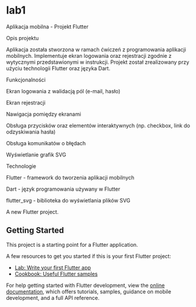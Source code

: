 # lab1

Aplikacja mobilna - Projekt Flutter

Opis projektu

Aplikacja została stworzona w ramach ćwiczeń z programowania aplikacji mobilnych. Implementuje ekran logowania oraz rejestracji zgodnie z wytycznymi przedstawionymi w instrukcji. Projekt został zrealizowany przy użyciu technologii Flutter oraz języka Dart.

Funkcjonalności

Ekran logowania z walidacją pól (e-mail, hasło)

Ekran rejestracji

Nawigacja pomiędzy ekranami

Obsługa przycisków oraz elementów interaktywnych (np. checkbox, link do odzyskiwania hasła)

Obsługa komunikatów o błędach

Wyświetlanie grafik SVG

Technologie

Flutter - framework do tworzenia aplikacji mobilnych

Dart - język programowania używany w Flutter

flutter_svg - biblioteka do wyświetlania plików SVG

A new Flutter project.

## Getting Started

This project is a starting point for a Flutter application.

A few resources to get you started if this is your first Flutter project:

- [Lab: Write your first Flutter app](https://docs.flutter.dev/get-started/codelab)
- [Cookbook: Useful Flutter samples](https://docs.flutter.dev/cookbook)

For help getting started with Flutter development, view the
[online documentation](https://docs.flutter.dev/), which offers tutorials,
samples, guidance on mobile development, and a full API reference.
